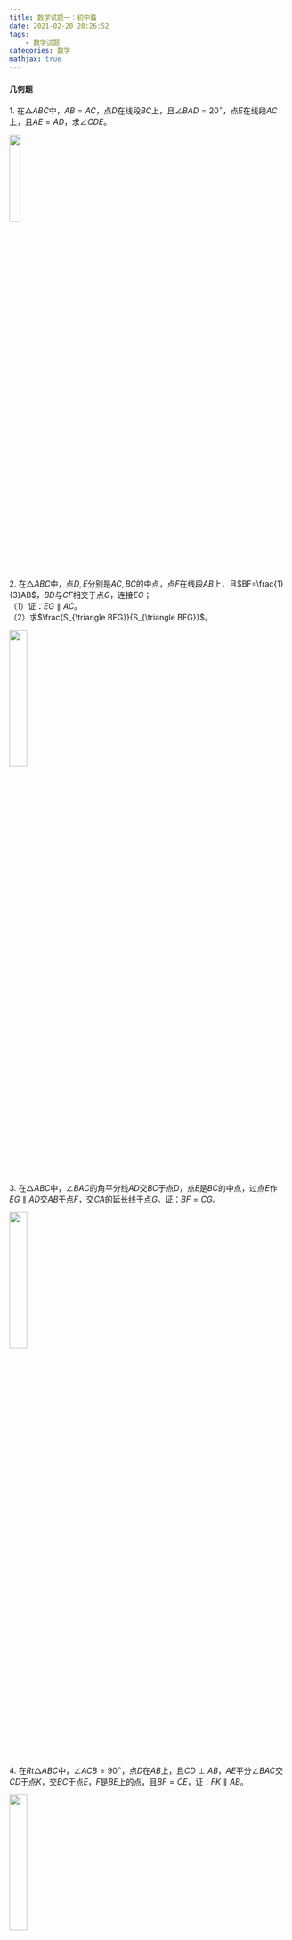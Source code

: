 ```yaml
---
title: 数学试题一：初中篇
date: 2021-02-20 20:26:52
tags:
    - 数学试题
categories: 数学
mathjax: true
---
```


#### 几何题
$1.$ 在$\triangle ABC$中，$AB=AC$，点$D$在线段$BC$上，且$\angle BAD = 20^\circ$，点$E$在线段$AC$上，且$AE = AD$，求$\angle CDE$。

<img src="https://cdn.jsdelivr.net/gh/gamersover/hexo_blog_assets@main/数学试题1/xxx.3m0ztdhm7mo0.png" width="20%">
<!--more-->

$2.$ 在$\triangle ABC$中，点$D,E$分别是$AC,BC$的中点，点$F$在线段$AB$上，且$BF=\frac{1}{3}AB$，$BD$与$CF$相交于点$G$，连接$EG$； <br/>
（1）证：$EG \parallel AC$。 <br/>
（2）求$\frac{S_{\triangle BFG}}{S_{\triangle BEG}}$。

<img src="https://cdn.jsdelivr.net/gh/gamersover/hexo_blog_assets@main/数学试题1/xxx.3yab6h8om400.png" width="25%">

$3.$ 在$\triangle ABC$中，$\angle BAC$的角平分线$AD$交$BC$于点$D$，点$E$是$BC$的中点，过点$E$作$EG \parallel AD$交$AB$于点$F$，交$CA$的延长线于点$G$。证：$BF = CG$。

<img src="https://cdn.jsdelivr.net/gh/gamersover/hexo_blog_assets@main/数学试题1/xxx.5624mi9lzn40.png" width="25%">

$4.$ 在$Rt\triangle ABC$中，$\angle ACB = 90^\circ$，点$D$在$AB$上，且$CD \perp AB$，$AE$平分$\angle BAC$交$CD$于点$K$，交$BC$于点$E$，$F$是$BE$上的点，且$BF=CE$，证：$FK \parallel AB$。

<img src="https://cdn.jsdelivr.net/gh/gamersover/hexo_blog_assets@main/数学试题1/xxx.1znoa8xpzv28.png" width="25%">

$5.$ $EFGH$是正方形$ABCD$的内接四边形，其中点$E,F,G,H$分别在线段$AB,BC,CD,DA$中，$\angle BEG,\angle CFH$都是锐角，已知$EG=3,FH=4$，四边形$EFGH$的面积为$5$，求正方形$ABCD$的面积。

<img src="https://cdn.jsdelivr.net/gh/gamersover/hexo_blog_assets@main/数学试题1/xxx.4oasv01zcqw0.png" width="25%">

$6.$ 平行四边形$ABCD$中，$BC=2AB$，$M$是$AD$的中点，点$E$在$AB$上，且$CE \perp AB$，求$\angle DME : \angle AEM$。

<img src="https://cdn.jsdelivr.net/gh/gamersover/hexo_blog_assets@main/数学试题1/xxx.6va1qkqldsk0.png" width="30%">

$7.$ 矩形$ABCD$中，$AB=a,BC=b$，点$E,F$分别在$AB,BC$上，定义$S_1=S_{\triangle DAE},S_2=S_{\triangle CDF},S_3=S_{\triangle BEF},S_4=S_{\triangle DEF}$，如果$S_1=S_2=\frac{1}{2} (S_3 + S_4)$，求$S_4$（用$a,b$表示）。

<img src="https://cdn.jsdelivr.net/gh/gamersover/hexo_blog_assets@main/数学试题1/xxx.2f4ooc66bjk0.png" width="25%">

$8.$ 平行四边形$ABCD$中，$M$是$BC$的中点，且$AM=9,BD=12,AD=10$，求平行四边形$ABCD$的面积。

<img src="https://cdn.jsdelivr.net/gh/gamersover/hexo_blog_assets@main/数学试题1/No.8.png" width="25%">

$9.$ 平行四边形$ABCD$中，$AB=5,AD=8$，$\angle BAD,\angle ADC$的角平分线分别交$BC$于点$E,F$，求$EF$。

<img src="https://cdn.jsdelivr.net/gh/gamersover/hexo_blog_assets@main/数学试题1/截屏2021-11-16-下午1.05.36.4k5j37rkpkm0.png" width="30%">

$10.$ $\triangle ABC$是$\bigodot O$的内接三角形，且$AC=BC$，点$D$在$\bigodot O$上，延长$DA$至点$E$，使$CE=CD$；<br/>
（1）证：$AE=BD$。 <br/>
（2）若$AC \perp BC$，证：$AD+BD = \sqrt 2 CD$。

<img src="https://cdn.jsdelivr.net/gh/gamersover/hexo_blog_assets@main/数学试题1/截屏2021-11-16-下午1.39.17.5mu0amvppwg0.png" width="25%">

$11.$ 在三角形$ABC$中，点$O$是$AC$上的一个动点，过点$O$作直线$MN \parallel BC$，设$MN$交$\triangle BCA$的角平分线于点$E$，交$\triangle BCA$的外角平行线于点$F$；<br/>
（1）证：$OE=OF$。<br/>
（2）点$O$在何处时，四边形$AECF$是矩形？<br/>
（3）若$AC$上存在点$O$使四边形$AECF$是正方形，且$\frac{AE}{BC} = \frac{\sqrt 6}{2} $，求$\angle B$的大小。

<img src="https://cdn.jsdelivr.net/gh/gamersover/hexo_blog_assets@main/数学试题1/截屏2021-11-16-下午1.57.58.46n7smzyjp00.png" width="30%">

$12.$ 三角形$ABC$中，$AB=5,AC=3$，$D$为$BC$的中点，$AD=2$，求$BC$的长。

<img src="https://cdn.jsdelivr.net/gh/gamersover/hexo_blog_assets@main/数学试题1/xxx.41jnicx25vo.png" width="40%">

$13.$ $Rt\triangle ABC$中，$\angle C = 90^\circ$，点$M$是$BC$的中点，点$D$在$AB$上，$MD \perp AB$，证：$AC^2 + BD^2 = AD^2$。

<img src="https://cdn.jsdelivr.net/gh/gamersover/hexo_blog_assets@main/数学试题1/xxx.6w6n19d0ayo0.png" width="30%">

$14.$ 在$\triangle ABC$中，$AB=AC$，点$P$是$BC$上一点，证：$PA^2 + PB\cdot PC = AB^2$。

<img src="https://cdn.jsdelivr.net/gh/gamersover/hexo_blog_assets@main/数学试题1/xxx.4gb6s2x5av00.png" width="20%">

$15.$ 点$P$是$\triangle ABC$内一点，$PD \perp AB$于点$D$，$PE \perp BC$于点$E$，$PF \perp AC$于点$F$，证：$AD^2 + BE^2 + CF^2 = AF^2 + BD^2 + CE^2$。

<img src="https://cdn.jsdelivr.net/gh/gamersover/hexo_blog_assets@main/数学试题1/xxx.4xk3omzsyuk0.png" width="22%">

$16.$ 在$\triangle ABC$中，$BD \perp AC$于点$D$，$CE \perp AB$于点$E$，点$F$在$BD$上，且$BF=AC$，点$G$在$CE$的延长线上，且$CG = AB$，证：$AG \perp AF$。

<img src="https://cdn.jsdelivr.net/gh/gamersover/hexo_blog_assets@main/数学试题1/xxx.16zyvh2in0u8.png" width="25%">

$17.$ 在等腰$Rt \triangle ABC$中，$\angle A = 90^\circ$，$\angle ABC$的角平分线$BD$交$AC$于点$D$，点$E$在$BC$上，且$\angle CDE = 45^\circ$，连接$AE$，证：$AE \perp BD$。

<img src="https://cdn.jsdelivr.net/gh/gamersover/hexo_blog_assets@main/数学试题1/xxx.4qnvhgvls6q0.png" width="30%">

$18.$ 点$E$为平行四边形$ABCD$的边$BC$上一动点，$DE$交直线$AB$于点$F$，连接$AE,CF$；<br/>
（1）$\triangle ABE$与$\triangle CEF$的面积有何关系？ <br/>
（2）若$E$在$CB$的延长线上，（1）的结论依然成立吗？

<img src="https://cdn.jsdelivr.net/gh/gamersover/hexo_blog_assets@main/数学试题1/xxx.3k8ehmsk8s40.png" width="60%">

$19.$ $\triangle ABC$中，$AB=5,AC=11$，$\triangle BAC$的角平分线$AD$交$BC$于点$D$，点$E$为$BC$的中点，过点$E$作$EF \parallel AD$交$AC$于点$F$，求$CF$的长。

<img src="https://cdn.jsdelivr.net/gh/gamersover/hexo_blog_assets@main/数学试题1/xxx.3524gyskygc0.png" width="35%">

$20.$ 在$\triangle ABC$中，点$E$在$AB$上，$AE:EB=1:3$，点$D$在$BC$上，$BD:DC=2:1$，$AD$与$CE$相交于点$F$，则$\frac{EF}{FC} + \frac{AF}{FD}$的值为？

<img src="https://cdn.jsdelivr.net/gh/gamersover/hexo_blog_assets@main/数学试题1/xxx.42x3wpnk5tw0.png" width="20%">

$21.$ 在$\triangle ABC$中，$AB > AC$，$AD$平分$\angle BAC$且交$BC$于点$D$，$EF \perp AD$交$AB$于点$E$，交$AC$于点$F$，交$AD$于点$G$，交$BC$的延长线于点$M$，证：$\angle M = \frac{1}{2} (\angle ACB - \angle B)$。

<img src="https://cdn.jsdelivr.net/gh/gamersover/hexo_blog_assets@main/数学试题1/xxx.roypk736hnk.png" width="30%">

$22.$ 在$\triangle ABC$中，$AD$是$\angle BAC$的角平分线且交$BC$于点$D$，若$AB + BD = 25, AC - CD = 4$，则$AD$为多少？

<img src="https://cdn.jsdelivr.net/gh/gamersover/hexo_blog_assets@main/数学试题1/xxx.1h14ukokk8kg.png" width="25%">

$23.$ 如图，在$\triangle ABC$中，$DE \parallel FG \parallel BC$，$GI \parallel EF \parallel AB$，若$S_{\triangle ADE} = 20, S_{\triangle EFG} = 45, S_{\triangle GIC} = 80$，则$S_{\triangle ABC}$是多少？

<img src="https://cdn.jsdelivr.net/gh/gamersover/hexo_blog_assets@main/数学试题1/xxx.j0fthnbfyds.png" width="25%">

$24.$ 在梯形$ABCD$中，$AD \parallel BC$，$AC \perp BD$，已知$AD:BC=3:4$，则$BD:AC$的值为？

<img src="https://cdn.jsdelivr.net/gh/gamersover/hexo_blog_assets@main/数学试题1/xxx.7c4vqzqi4s00.png" width="25%">

$25.$ 如图，六边形$ABCDEF$由$6$个全等的正方形组成，正方形边长为$1$，过点$A$的一条直线分别与$ED,CD$交于$M,N$，若这个六边形在$MN$两侧的部分面积相等，则$EM$的长度是？

<img src="https://cdn.jsdelivr.net/gh/gamersover/hexo_blog_assets@main/数学试题1/xxx.2uagyymv2js0.png" width="25%">

$26.$ 正方形$ABCD$的边$AB=12$，点$E$在$CD$上，且$DE=5$，点$M$在$AE$上，且$EM=5$，过点$M$的线段$PQ \perp AE$分别交$AD,BC$于点$P,Q$，则$PM:MQ$为？

<img src="https://cdn.jsdelivr.net/gh/gamersover/hexo_blog_assets@main/数学试题1/xxx.1zk14p6fh4io.png" width="20%">

$27.$ $\triangle ABC$中，$AD$是$BC$边上的中线，点$F$在$AD$上，且$AF:FD=1:5$，连接$CF$并延交$AB$于点$E$，则$AE:EB$为？

<img src="https://cdn.jsdelivr.net/gh/gamersover/hexo_blog_assets@main/数学试题1/xxx.5nqei4ccgk80.png" width="25%">

$28.$ 在梯形$ABCD$中，$AD \parallel BC$，$EH \parallel BC$分别交$AB,BD,AC,CD$于点$E,F,G,H$，且$BC=a,AD=b (a > b)$，$AE:EB=3:2$，则$FG$为？

<img src="https://cdn.jsdelivr.net/gh/gamersover/hexo_blog_assets@main/数学试题1/xxx.4m5lt9o5llw0.png" width="25%">

$29.$ 设$P,M,N$分别是$\triangle ABC$的边$BC,CA,AB$上的点，且$AP,BM,CN$三线共点，证$\frac{AN}{NB} \cdot \frac{BP}{CP} = \frac{AM}{MC}$。

<img src="https://cdn.jsdelivr.net/gh/gamersover/hexo_blog_assets@main/数学试题1/xxx.6afk041ri8k0.png" width="25%">

$30.$ 已知$M,N$为$\triangle ABC$的边$BC$上的两点，且满足$BM=MN=NC$，一条平行于$AC$的直线分别交$AB,AM$和$AN$的延长线于点$D,E,F$，证$EF=3DE$。

<img src="https://cdn.jsdelivr.net/gh/gamersover/hexo_blog_assets@main/数学试题1/xxx.6b4yjboq9kc0.png" width="25%">

$31.$ 已知$\triangle ABC$和$\triangle A_1B_1C_1$均为正三角形，$BC$和$B_1C_1$的中点均为$D$，证$AA_1 \perp CC_1$。

<img src="https://cdn.jsdelivr.net/gh/gamersover/hexo_blog_assets@main/数学试题1/xxx.69nse9xmwjw0.png" width="25%">

$32.$ 如图，在$\triangle ABC$内部选取一点$P$，过点$P$作三条分别与$\triangle ABC$的三边平行的直线，这样所得的三角形$t_1,t_2,t_3$的面积分别为$4, 9, 49$，求$S_{\triangle ABC}$。

<img src="https://cdn.jsdelivr.net/gh/gamersover/hexo_blog_assets@main/数学试题1/xxx.5jhl4evm4f80.png" width="28%">

$33.$ 点$E$是四边形$ABCD$的对角线$BD$上一点，且$\angle BAC=\angle BDC=\angle DAE$，<br />
（1）证：$BE \cdot AD = CD \cdot AE$； <br/>
（2）猜想$\frac{BC}{DE}$可能等于哪两条线段之比？注：只需写出一组比？并证明你的猜想。

<img src="https://cdn.jsdelivr.net/gh/gamersover/hexo_blog_assets@main/数学试题1/xxx.1gauevq1lz0g.png" width="20%">

$34.$ 在$\triangle ABC$中，$\angle BAC = 120^\circ$，$AD \perp BC$并交$BC$于点$D$，且$AB+BD=DC$，则$\angle C=$？

<img src="https://cdn.jsdelivr.net/gh/gamersover/hexo_blog_assets@main/数学试题1/xxx.6vwlh46f4700.png" width="35%">

$35.$ $BM$和$CM$分别是$\triangle ABC$的内角$ABC$和外角$ACD$的角平分线，$ME \parallel BC$交$AB$于点$E$，交$AC$于点$F$，证$EF = BE - CF$。

<img src="https://cdn.jsdelivr.net/gh/gamersover/hexo_blog_assets@main/数学试题1/xxx.gtyou5lzc0w.png" width="30%">

$36.$ 在等腰$\triangle ABC$中，$AB=AC$，点$D,E$在线段$BC$上，且$BD=DE=EC$，证$\angle BAD < \angle DAE$。

<img src="https://cdn.jsdelivr.net/gh/gamersover/hexo_blog_assets@main/数学试题1/xxx.5xgfxcyceb00.png" width="25%">

$37.$ 如图，已知$BE$是$\angle ABD$的角平分线，$CF$是$\angle ACD$的角平分线，$BE$与$CF$交于点$G$，若$\angle BDC=140^\circ,\angle BGC=110^\circ$，则$\angle A=$？

<img src="https://cdn.jsdelivr.net/gh/gamersover/hexo_blog_assets@main/数学试题1/xxx.1ta94gpijew0.png" width="25%">

$38.$ 已知$\angle xOy = 90^\circ$，点$A,B$分别在射线$Ox,Oy$上移动，$BE$是$\angle ABy$的角平分线，$BE$的反向延长线与$\angle OAB$的角平分线交于点$C$。试问$\angle ACB$的大小是否变化，如果保持不变，请证明；如果变化，请求出变化范围。

<img src="https://cdn.jsdelivr.net/gh/gamersover/hexo_blog_assets@main/数学试题1/xxx.5oz095olj500.png" width="30%">

$39.$ 点$D,F$分别是$\triangle ABC$的边$AB,AC$上的点，且$AD:DB=CF:FA=2:3$，$DF$延长线交$BC$的延长线于点$E$，则$EF:FD=$？

<img src="https://cdn.jsdelivr.net/gh/gamersover/hexo_blog_assets@main/数学试题1/xxx.6aev6uj85ns0.png" width="25%">

$40.$ 已知矩形$ABCD$的边长$AB=2,BC=3$，点$P$是$AD$边上的一动点，$Q$是$BC$边上的任意一点，连接$AQ,DQ$，过点$P$作$PE \parallel DQ$交$AQ$于点$E$，作$PF \parallel AQ$交$DQ$于点$F$，<br /> 
（1）设$AP$的长为$x$，试求$S_{\triangle PEF}$关于$x$的函数式，并求当$P$在何处时，$S_{\triangle PEF}$取最大值，最大值是多少？<br/>
（2）当$Q$在何处时，$\triangle ADQ$的周长最小？

<img src="https://cdn.jsdelivr.net/gh/gamersover/hexo_blog_assets@main/数学试题1/xxx.6frnpycvung0.png" width="25%">

$41.$ 在矩形$ABCD$中，点$E$为$AD$的中点，点$F$在$AB$上且$EF \perp EC$，连接$FC$，$(AB > AE)$， <br/>
（1）$\triangle AEF \sim \triangle ECF$成立吗？若成立，请证明；否则，请说明理由。 <br/>
（2）设$\frac{AB}{BC}=k$，是否存在这样的$k$使得$\triangle AEF \sim \triangle BCF$？若存在，证明之并求出$k$；否则，请说明理由。

<img src="https://cdn.jsdelivr.net/gh/gamersover/hexo_blog_assets@main/数学试题1/xxx.4zgtvz42r680.png" width="20%">

$42.$ 点$M$为$\triangle ABC$的边$BC$的中点，截线$PQ$分别交$AB,AM,AC$于点$P,N,Q$，求证$\frac{AB}{AP} + \frac{AC}{AQ} = 2\frac{AM}{AN}$。

<img src="https://cdn.jsdelivr.net/gh/gamersover/hexo_blog_assets@main/数学试题1/xxx.7i1yhmm04sw0.png" width="25%">

$43.$ 点$M$为正方形$ABCD$的边$AB$上一点，$BP \perp CM$于点$P$，$N$为$BC$上一点，且$BM=BN$，求证$PD \perp PN$。

<img src="https://cdn.jsdelivr.net/gh/gamersover/hexo_blog_assets@main/数学试题1/xxx.319r20rcagu0.png" width="25%">

$44.$ 四边形$ABCD$中，$AC,BD$相交于点$O$，过点$O$作$AB$的平行线分别交$AD,BC$以及$DC$的延长线于点$E,F,G$，求证$GO^2 = GE\cdot GF$。

<img src="https://cdn.jsdelivr.net/gh/gamersover/hexo_blog_assets@main/数学试题1/xxx.xtthc2o9eu8.png" width="30%">

$45. $ 在平行四边形$ABCD$中，$O_1,O_2,O_3$为$BD$上三点，且$BO_1=O_1O_2=O_2O_3=O_3D$，连接$AO_1$并延长交$BC$于点$E$，连接$EO_3$并延长交$AD$于点$F$，则$AD:FD=?$

$46. $ 在等腰直角三角形$BAC$中，$\angle A = 90^\circ$, $AB=1$，$E$为$AC$的中点，点$F$在$BC$上，且$EF \perp BE$，求$\triangle CEF$的面积。

$47. $ 在梯形$ABCD$中，$AD \parallel BC$，$AB=DC=3$，点$P$是$BC$上一点，$PE \parallel AB$交$AC$与点$E，$PF \parallel CD$交$BD$于点$F$，令$m=PE,n=PF,x=m+n$，那么当$P$在$BC$上移动时，$x$的值是否变化，如果变化，求出$x$的取值范围，否则，求出$x$的值，并说明理由。

$48. $ 设点$P$是等边三角形$ABC$的边$BC$上任一点，连接$AP$并作$AP$的中垂线交$AB$与$AC$分别于点$M,N$，求证$BP\cdot PC=BM\cdot CN$。

$49. $ 正方形$GEFD$内接于$\triangle ABC$，若$\angle C=90^\circ$，$AC=b,AB=c,BC=a$，则$AD:DE:EB=?$

$50. $

#### 代数题
1. 当关于$x$的方程$rx^2 + (r+2)^2x + r - 1 = 0$有且仅有整数根时，求$r$的值。
   
2. 已知$\frac{1}{4}(b-c)^2 = (a-b)(c-a)$，且$a \ne 0$，则$\frac{b+c}{a}=$？

3. 已知$x + y + z=0$，则$\frac{1}{y^2+z^2-x^2} + \frac{1}{z^2+x^2-y^2} + \frac{1}{x^2+y^2-z^2}=$？

4. 已知$\frac{x}{m} + \frac{y}{n} + \frac{z}{p} = 1$，$\frac{m}{x} + \frac{n}{y} + \frac{p}{z} = 0$，则$\frac{x^2}{m^2} + \frac{y^2}{n^2} + \frac{z^2}{p^2}=$？

